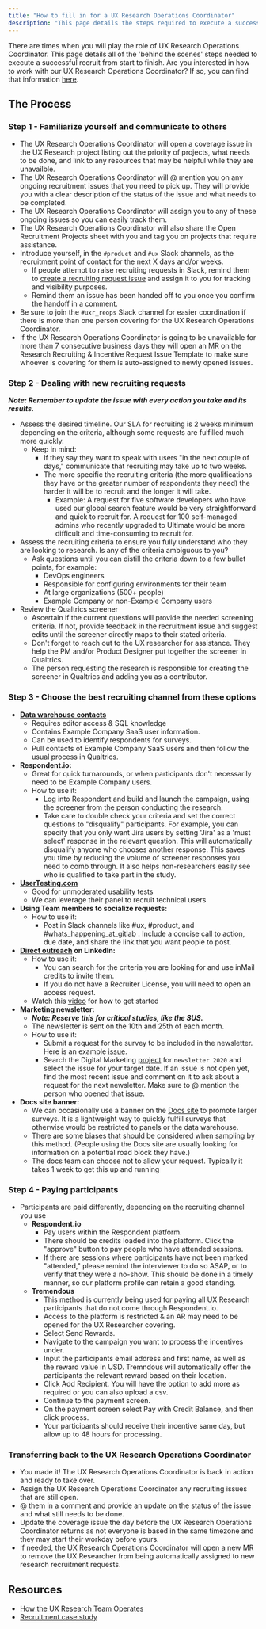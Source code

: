 ```yaml
---
title: "How to fill in for a UX Research Operations Coordinator"
description: "This page details the steps required to execute a successful recruit from start to finish"
---
```


There are times when you will play the role of UX Research Operations Coordinator. This page details all of the 'behind the scenes' steps needed to execute a successful recruit from start to finish. Are you interested in how to work with our UX Research Operations Coordinator? If so, you can find that information [here](/handbook/product/ux/ux-research/recruiting-participants/).

## The Process

### Step 1 - Familiarize yourself and communicate to others

- The UX Research Operations Coordinator will open a coverage issue in the UX Research project listing out the priority of projects, what needs to be done, and link to any resources that may be helpful while they are unavailble.
- The UX Research Operations Coordinator will @ mention you on any ongoing recruitment issues that you need to pick up. They will provide you with a clear description of the status of the issue and what needs to be completed.
- The UX Research Operations Coordinator will assign you to any of these ongoing issues so you can easily track them.
- The UX Research Operations Coordinator will also share the Open Recruitment Projects sheet with you and tag you on projects that require assistance.
- Introduce yourself, in the `#product` and `#ux` Slack channels, as the recruitment point of contact for the next X days and/or weeks.
  - If people attempt to raise recruiting requests in Slack, remind them to [create a recruiting request issue](/handbook/product/ux/ux-research/recruiting-participants/#opening-a-recruitment-request) and assign it to you for tracking and visibility purposes.
  - Remind them an issue has been handed off to you once you confirm the handoff in a comment.
- Be sure to join the `#uxr_reops` Slack channel for easier coordination if there is more than one person covering for the UX Research Operations Coordinator.
- If the UX Research Operations Coordinator is going to be unavailable for more than 7 consecutive business days they will open an MR on the Research Recruiting & Incentive Request Issue Template to make sure whoever is covering for them is auto-assigned to newly opened issues.

### Step 2 - Dealing with new recruiting requests

***Note: Remember to update the issue with every action you take and its results.***

- Assess the desired timeline. Our SLA for recruiting is 2 weeks minimum depending on the criteria, although some requests are fulfilled much more quickly.
  - Keep in mind:
    - If they say they want to speak with users "in the next couple of days," communicate that recruiting may take up to two weeks.
    - The more specific the recruiting criteria (the more qualifications they have or the greater number of respondents they need) the harder it will be to recruit and the longer it will take.
      - Example: A request for five software developers who have used our global search feature would be very straightforward and quick to recruit for. A request for 100 self-managed admins who recently upgraded to Ultimate would be more difficult and time-consuming to recruit for.
- Assess the recruiting criteria to ensure you fully understand who they are looking to research. Is any of the criteria ambiguous to you?
  - Ask questions until you can distill the criteria down to a few bullet points, for example:
    - DevOps engineers
    - Responsible for configuring environments for their team
    - At large organizations (500+ people)
    - Example Company or non-Example Company users
- Review the Qualtrics screener
  - Ascertain if the current questions will provide the needed screening criteria. If not, provide feedback in the recruitment issue and suggest edits until the screener directly maps to their stated criteria.
  - Don't forget to reach out to the UX researcher for assistance. They help the PM and/or Product Designer put together the screener in Qualtrics.
  - The person requesting the research is responsible for creating the screener in Qualtrics and adding you as a contributor.

### Step 3 - Choose the best recruiting channel from these options

- **[Data warehouse contacts](/handbook/product/ux/ux-research/recruiting-participants/#finding-gitlabcom-users-in-the-data-warehouse)**
  - Requires editor access & SQL knowledge
  - Contains Example Company SaaS user information.
  - Can be used to identify respondents for surveys.
  - Pull contacts of Example Company SaaS users and then follow the usual process in Qualtrics.
- **Respondent.io:**
  - Great for quick turnarounds, or when participants don't necessarily need to be Example Company users.
  - How to use it:
    - Log into Respondent and build and launch the campaign, using the screener from the person conducting the research.
    - Take care to double check your criteria and set the correct questions to "disqualify" participants. For example, you can specify that you only want Jira users by setting 'Jira' as a 'must select' response in the relevant question. This will automatically disqualify anyone who chooses another response. This saves you time by reducing the volume of screener responses you need to comb through. It also helps non-researchers easily see who is qualified to take part in the study.
- **[UserTesting.com](/handbook/product/ux/ux-research/unmoderated-testing/)**
  - Good for unmoderated usability tests
  - We can leverage their panel to recruit technical users
- **Using Team members to socialize requests:**
  - How to use it:
    - Post in Slack channels like #ux, #product, and #whats_happening_at_gitlab . Include a concise call to action, due date, and share the link that you want people to post.
- **[Direct outreach](https://www.youtube.com/watch?v=rc2IX1e2sQ8&feature=youtu.be) on LinkedIn:**
  - How to use it:
    - You can search for the criteria you are looking for and use inMail credits to invite them.
    - If you do not have a Recruiter License, you will need to open an access request.
  - Watch this [video](https://youtu.be/rc2IX1e2sQ8) for how to get started
- **Marketing newsletter:**
  - ***Note: Reserve this for critical studies, like the SUS.***
  - The newsletter is sent on the 10th and 25th of each month.
  - How to use it:
    - Submit a request for the survey to be included in the newsletter. Here is an example [issue](https://example_company.com/example_company-com/marketing/digital-marketing-programs/-/issues/4087).
    - Search the Digital Marketing [project](https://example_company.com/example_company-com/marketing/digital-marketing-programs/-/issues) for `newsletter 2020` and select the issue for your target date. If an issue is not open yet, find the most recent issue and comment on it to ask about a request for the next newsletter. Make sure to @ mention the person who opened that issue.
- **Docs site banner:**
  - We can occasionally use a banner on the [Docs site](https://docs.example_company.com/) to promote larger surveys. It is a lightweight way to quickly fulfill surveys that otherwise would be restricted to panels or the data warehouse.
  - There are some biases that should be considered when sampling by this method. (People using the Docs site are usually looking for information on a potential road block they have.)
  - The docs team can choose not to allow your request. Typically it takes 1 week to get this up and running

### Step 4 - Paying participants

- Participants are paid differently, depending on the recruiting channel you use
  - **Respondent.io**
    - Pay users within the Respondent platform.
    - There should be credits loaded into the platform. Click the "approve" button to pay people who have attended sessions.
    - If there are sessions where participants have not been marked "attended," please remind the interviewer to do so ASAP, or to verify that they were a no-show. This should be done in a timely manner, so our platform profile can retain a good standing.
  - **Tremendous**
    - This method is currently being used for paying all UX Research participants that do not come through Respondent.io.
    - Access to the platform is restricted & an AR may need to be opened for the UX Researcher covering.
    - Select Send Rewards.
    - Navigate to the campaign you want to process the incentives under.
    - Input the participants email address and first name, as well as the reward value in USD. Tremndous will automatically offer the participants the relevant reward based on their location.
    - Click Add Recipient. You will have the option to add more as required or you can also upload a csv.
    - Continue to the payment screen.
    - On the payment screen select Pay with Credit Balance, and then click process.
    - Your participants should receive their incentive same day, but allow up to 48 hours for processing.

### Transferring back to the UX Research Operations Coordinator

- You made it! The UX Research Operations Coordinator is back in action and ready to take over.
- Assign the UX Research Operations Coordinator any recruiting issues that are still open.
- @ them in a comment and provide an update on the status of the issue and what still needs to be done.
- Update the coverage issue the day before the UX Research Operations Coordinator returns as not everyone is based in the same timezone and they may start their workday before yours.
- If needed, the UX Research Operations Coordinator will open a new MR to remove the UX Researcher from being automatically assigned to new research recruitment requests.

## Resources

- [How the UX Research Team Operates](/handbook/product/ux/ux-research/how-uxr-team-operates/)
- [Recruitment case study](/handbook/product/ux/ux-research/recruiting-participants/#recruitment-case-study)

